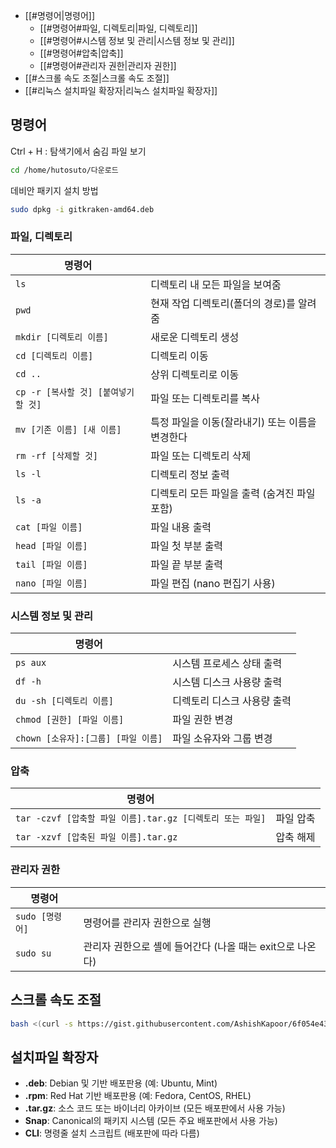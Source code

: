 - [[#명령어|명령어]]
	- [[#명령어#파일, 디렉토리|파일, 디렉토리]]
	- [[#명령어#시스템 정보 및 관리|시스템 정보 및 관리]]
	- [[#명령어#압축|압축]]
	- [[#명령어#관리자 권한|관리자 권한]]
- [[#스크롤 속도 조절|스크롤 속도 조절]]
- [[#리눅스 설치파일 확장자|리눅스 설치파일 확장자]]


## 명령어

Ctrl + H : 탐색기에서 숨김 파일 보기

```bash
cd /home/hutosuto/다운로드
```

데비안 패키지 설치 방법
```bash
sudo dpkg -i gitkraken-amd64.deb
```

### 파일, 디렉토리

| **명령어**                    |                             |
| -------------------------- | --------------------------- |
| `ls`                       | 디렉토리 내 모든 파일을 보여줌           |
| `pwd`                      | 현재 작업 디렉토리(폴더의 경로)를 알려줌     |
| `mkdir [디렉토리 이름]`          | 새로운 디렉토리 생성                 |
| `cd [디렉토리 이름]`             | 디렉토리 이동                     |
| `cd ..`                    | 상위 디렉토리로 이동                 |
| `cp -r [복사할 것] [붙여넣기 할 것]` | 파일 또는 디렉토리를 복사              |
| `mv [기존 이름] [새 이름]`        | 특정 파일을 이동(잘라내기) 또는 이름을 변경한다 |
| `rm -rf [삭제할 것]`           | 파일 또는 디렉토리 삭제               |
| `ls -l`                    | 디렉토리 정보 출력                  |
| `ls -a`                    | 디렉토리 모든 파일을 출력 (숨겨진 파일 포함)  |
| `cat [파일 이름]`              | 파일 내용 출력                    |
| `head [파일 이름]`             | 파일 첫 부분 출력                  |
| `tail [파일 이름]`             | 파일 끝 부분 출력                  |
| `nano [파일 이름]`             | 파일 편집 (nano 편집기 사용)         |
### 시스템 정보 및 관리

| **명령어**                    |                 |
| -------------------------- | --------------- |
| `ps aux`                   | 시스템 프로세스 상태 출력  |
| `df -h`                    | 시스템 디스크 사용량 출력  |
| `du -sh [디렉토리 이름]`         | 디렉토리 디스크 사용량 출력 |
| `chmod [권한] [파일 이름]`       | 파일 권한 변경        |
| `chown [소유자]:[그룹] [파일 이름]` | 파일 소유자와 그룹 변경   |
### 압축

| **명령어**                                     |       |
| ------------------------------------------- | ----- |
| `tar -czvf [압축할 파일 이름].tar.gz [디렉토리 또는 파일]` | 파일 압축 |
| `tar -xzvf [압축된 파일 이름].tar.gz`              | 압축 해제 |
### 관리자 권한

| **명령어**      |                                     |
| ------------ | ----------------------------------- |
| `sudo [명령어]` | 명령어를 관리자 권한으로 실행                    |
| `sudo su`    | 관리자 권한으로 셸에 들어간다 (나올 때는 exit으로 나온다) |


## 스크롤 속도 조절

```bash
bash <(curl -s https://gist.githubusercontent.com/AshishKapoor/6f054e43578659b4525c47bf279099ba/raw/0b2ad8b67f02ebb01d99294b0ecb6feacc078f67/mousewheel.sh)
```

## 설치파일 확장자

- **.deb**: Debian 및 기반 배포판용 (예: Ubuntu, Mint)
- **.rpm**: Red Hat 기반 배포판용 (예: Fedora, CentOS, RHEL)
- **.tar.gz**: 소스 코드 또는 바이너리 아카이브 (모든 배포판에서 사용 가능)
- **Snap**: Canonical의 패키지 시스템 (모든 주요 배포판에서 사용 가능)
- **CLI**: 명령줄 설치 스크립트 (배포판에 따라 다름)